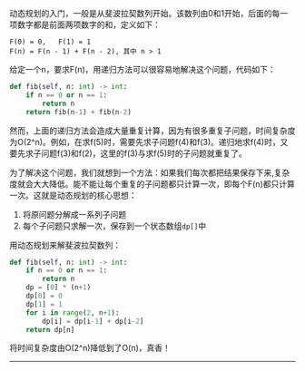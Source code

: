 动态规划的入门，一般是从斐波拉契数列开始。该数列由0和1开始，后面的每一项数字都是前面两项数字的和，定义如下：

    F(0) = 0,   F(1) = 1
    F(n) = F(n - 1) + F(n - 2), 其中 n > 1

给定一个n，要求F(n)，用递归方法可以很容易地解决这个问题，代码如下：
```python
def fib(self, n: int) -> int:
    if n == 0 or n == 1:
        return n
    return fib(n-1) + fib(n-2)
```

然而，上面的递归方法会造成大量重复计算，因为有很多重复子问题，时间复杂度为O(2^n)。例如，在求f(5)时，需要先求子问题f(4)和f(3)。递归地求f(4)时，又要先求子问题f(3)和f(2)，这里的f(3)与求f(5)时的子问题就重复了。

为了解决这个问题，我们就想到一个方法：如果我们每次都把结果保存下来,复杂度就会大大降低。能不能让每个重复的子问题都只计算一次，即每个F(n)都只计算一次。这就是动态规划的核心思想：

1. 将原问题分解成一系列子问题
2. 每个子问题只求解一次，保存到一个状态数组`dp[]`中

用动态规划来解斐波拉契数列：
```python
def fib(self, n: int) -> int:
    if n == 0 or n == 1:
        return n
    dp = [0] * (n+1)
    dp[0] = 0
    dp[1] = 1
    for i in range(2, n+1):    
        dp[i] = dp[i-1] + dp[i-2]
    return dp[n]
```
将时间复杂度由O(2^n)降低到了O(n)，真香！

***

